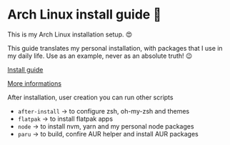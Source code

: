 # Arch Linux install guide 🐧
This is my Arch Linux installation setup. 😍

This guide translates my personal installation, with packages that I use in my daily life. Use as an example, never as an absolute truth! 😉

[Install guide](install-guide.md)

[More informations](https://wiki.archlinux.org/title/Installation_guide_(Portugu%C3%AAs))

After installation, user creation you can run other scripts

- `after-install` -> to configure zsh, oh-my-zsh and themes
- `flatpak` -> to install flatpak apps
- `node` -> to install nvm, yarn and my personal node packages
- `paru` -> to build, confire AUR helper and install AUR packages